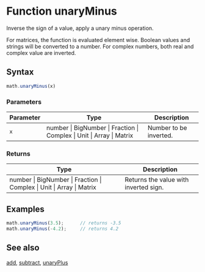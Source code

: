 <!-- Note: This file is automatically generated from source code comments. Changes made in this file will be overridden. -->

# Function unaryMinus

Inverse the sign of a value, apply a unary minus operation.

For matrices, the function is evaluated element wise. Boolean values and
strings will be converted to a number. For complex numbers, both real and
complex value are inverted.


## Syntax

```js
math.unaryMinus(x)
```

### Parameters

Parameter | Type | Description
--------- | ---- | -----------
`x` | number &#124; BigNumber &#124; Fraction &#124; Complex &#124; Unit &#124; Array &#124; Matrix | Number to be inverted.

### Returns

Type | Description
---- | -----------
number &#124; BigNumber &#124; Fraction &#124; Complex &#124; Unit &#124; Array &#124; Matrix | Returns the value with inverted sign.


## Examples

```js
math.unaryMinus(3.5);      // returns -3.5
math.unaryMinus(-4.2);     // returns 4.2
```


## See also

[add](add.md),
[subtract](subtract.md),
[unaryPlus](unaryPlus.md)
